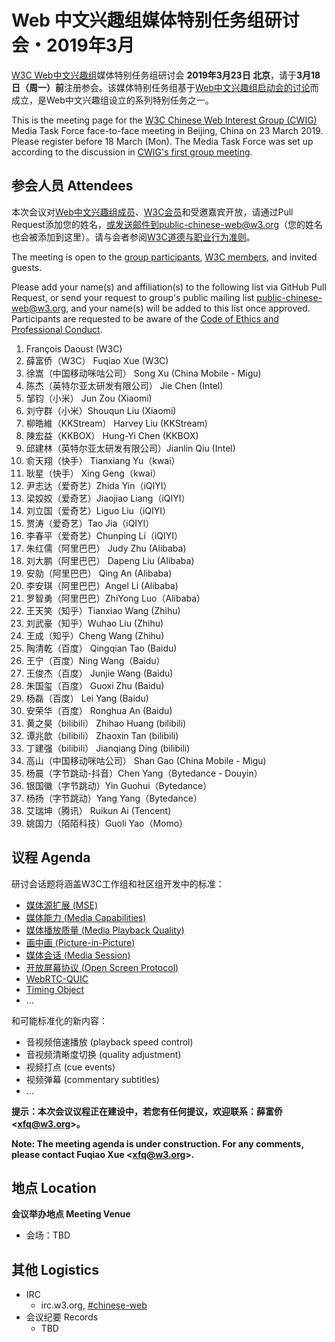 # Web 中文兴趣组媒体特别任务组研讨会・2019年3月

[W3C Web中文兴趣组](https://www.w3.org/2018/chinese-web-ig/)媒体特别任务组研讨会 **2019年3月23日 北京**，请于**3月18日（周一）前**注册参会。该媒体特别任务组基于[Web中文兴趣组启动会的讨论](https://www.w3.org/2018/11/17-chinese-web-minutes.html)而成立，是Web中文兴趣组设立的系列特别任务之一。

This is the meeting page for the [W3C Chinese Web Interest Group (CWIG)](https://www.w3.org/2018/chinese-web-ig/) Media Task Force face-to-face meeting in Beijing, China on 23 March 2019. Please register before 18 March (Mon). The Media Task Force was set up according to the discussion in [CWIG's first group meeting](https://www.w3.org/2018/11/17-chinese-web-minutes.html).

## 参会人员 Attendees

本次会议对[Web中文兴趣组成员](https://www.w3.org/2000/09/dbwg/details?group=109611&public=1)、[W3C会员](https://www.w3.org/Consortium/Member/List)和受邀嘉宾开放，请通过Pull Request添加您的姓名，或发送邮件到public-chinese-web@w3.org（您的姓名也会被添加到这里）。请与会者参阅[W3C道德与职业行为准则](https://www.w3.org/Consortium/cepc/)。

The meeting is open to the [group participants](https://www.w3.org/2000/09/dbwg/details?group=109611&public=1), [W3C members](https://www.w3.org/Consortium/Member/List), and invited guests.

Please add your name(s) and affiliation(s) to the following list via GitHub Pull Request, or send your request to group's public mailing list public-chinese-web@w3.org, and your name(s) will be added to this list once approved. Participants are requested to be aware of the [Code of Ethics and Professional Conduct](https://www.w3.org/Consortium/cepc/).

1. François Daoust (W3C)
1. 薛富侨（W3C） Fuqiao Xue (W3C)
1. 徐嵩（中国移动咪咕公司） Song Xu (China Mobile - Migu)
1. 陈杰（英特尔亚太研发有限公司） Jie Chen (Intel)
1. 邹钧（小米） Jun Zou (Xiaomi)
1. 刘守群（小米）Shouqun Liu (Xiaomi)
1. 柳皓維（KKStream） Harvey Liu (KKStream)
1. 陳宏益（KKBOX） Hung-Yi Chen (KKBOX)
1. 邱建林（英特尔亚太研发有限公司）Jianlin Qiu (Intel)
1. 俞天翔（快手） Tianxiang Yu（kwai）
1. 耿星（快手） Xing Geng（kwai）
1. 尹志达（爱奇艺）Zhida Yin（iQIYI）
1. 梁姣姣（爱奇艺）Jiaojiao Liang（iQIYI）
1. 刘立国（爱奇艺）Liguo Liu（iQIYI）
1. 贾涛（爱奇艺）Tao Jia（iQIYI）
1. 李春平（爱奇艺）Chunping Li（iQIYI）
1. 朱红儒（阿里巴巴） Judy Zhu (Alibaba)
1. 刘大鹏（阿里巴巴） Dapeng Liu (Alibaba)
1. 安勍（阿里巴巴） Qing An (Alibaba)
1. 李安琪（阿里巴巴）Angel Li (Alibaba)
1. 罗智勇（阿里巴巴）ZhiYong Luo（Alibaba）
1. 王天笑（知乎）Tianxiao Wang (Zhihu)
1. 刘武豪（知乎）Wuhao Liu (Zhihu)
1. 王成（知乎）Cheng Wang (Zhihu)
1. 陶清乾（百度） Qingqian Tao (Baidu)
1. 王宁（百度）Ning Wang（Baidu）
1. 王俊杰（百度） Junjie Wang (Baidu)
1. 朱国玺（百度） Guoxi Zhu (Baidu)
1. 杨磊（百度） Lei Yang (Baidu)
1. 安荣华（百度） Ronghua An (Baidu)
1. 黄之昊（bilibili） Zhihao Huang (bilibili)
1. 谭兆歆（bilibili） Zhaoxin Tan (bilibili)
1. 丁建强（bilibili） Jianqiang Ding (bilibili)
1. 高山（中国移动咪咕公司） Shan Gao (China Mobile - Migu)
1. 杨晨（字节跳动-抖音）Chen Yang（Bytedance - Douyin）
1. 银国徽（字节跳动）Yin Guohui（Bytedance）
1. 杨扬（字节跳动）Yang Yang（Bytedance）
1. 艾瑞坤（腾讯） Ruikun Ai (Tencent)
1. 姚国力（陌陌科技）Guoli Yao（Momo）

## 议程 Agenda

研讨会话题将涵盖W3C工作组和社区组开发中的标准：

* [媒体源扩展 (MSE)](https://www.w3.org/TR/media-source/)
* [媒体能力 (Media Capabilities)](https://wicg.github.io/media-capabilities/)
* [媒体播放质量 (Media Playback Quality)](https://wicg.github.io/media-playback-quality/)
* [画中画 (Picture-in-Picture)](https://wicg.github.io/picture-in-picture/)
* [媒体会话 (Media Session)](https://wicg.github.io/mediasession/)
* [开放屏幕协议 (Open Screen Protocol)](https://github.com/webscreens/openscreenprotocol)
* [WebRTC-QUIC](https://w3c.github.io/webrtc-quic/)
* [Timing Object](http://webtiming.github.io/timingobject/)
* ...

和可能标准化的新内容：

* 音视频倍速播放 (playback speed control)
* 音视频清晰度切换 (quality adjustment)
* 视频打点 (cue events)
* 视频弹幕 (commentary subtitles)
* ...

**提示：本次会议议程正在建设中，若您有任何提议，欢迎联系：薛富侨 &lt;<a href="mailto:xfq@w3.org">xfq@w3.org</a>&gt;</a>。**

**Note: The meeting agenda is under construction. For any comments, please contact Fuqiao Xue &lt;<a href="mailto:xfq@w3.org">xfq@w3.org</a>&gt;</a>.**

## 地点 Location

**会议举办地点 Meeting Venue**

* 会场：TBD

## 其他 Logistics

* IRC
  * irc.w3.org, <a href="http://irc.w3.org/?channels=#chinese-web">#chinese-web</a>
* 会议纪要 Records
  * TBD
